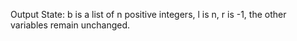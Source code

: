 Output State: b is a list of n positive integers, l is n, r is -1, the other variables remain unchanged.